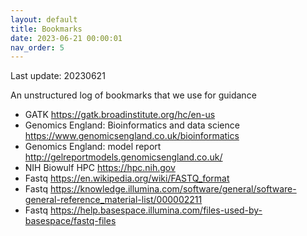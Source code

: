 ```yaml
---
layout: default
title: Bookmarks
date: 2023-06-21 00:00:01
nav_order: 5
---
```


Last update: 20230621

An unstructured log of bookmarks that we use for guidance

* GATK <https://gatk.broadinstitute.org/hc/en-us>
* Genomics England: Bioinformatics and data science <https://www.genomicsengland.co.uk/bioinformatics>
* Genomics England: model report <http://gelreportmodels.genomicsengland.co.uk/>
* NIH Biowulf HPC <https://hpc.nih.gov>
* Fastq <https://en.wikipedia.org/wiki/FASTQ_format>
* Fastq <https://knowledge.illumina.com/software/general/software-general-reference_material-list/000002211>
* Fastq <https://help.basespace.illumina.com/files-used-by-basespace/fastq-files>
